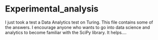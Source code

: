# Experimental_analysis
I just took a test a Data Analytics test on Turing. This file contains some of the answers. I encourage anyone who wants to go into data science and analytics to become familiar with the SciPy library. It helps....
